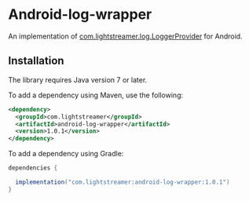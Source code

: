 # Android-log-wrapper

An implementation of [com.lightstreamer.log.LoggerProvider](https://lightstreamer.com/api/ls-log-adapter-java/1.0.2/com/lightstreamer/log/LoggerProvider.html) for Android.

## Installation

The library requires Java version 7 or later.
 
To add a dependency using Maven, use the following:

```xml
<dependency>
  <groupId>com.lightstreamer</groupId>
  <artifactId>android-log-wrapper</artifactId>
  <version>1.0.1</version>
</dependency>
```

To add a dependency using Gradle:

```gradle
dependencies {

  implementation("com.lightstreamer:android-log-wrapper:1.0.1")
}
```
